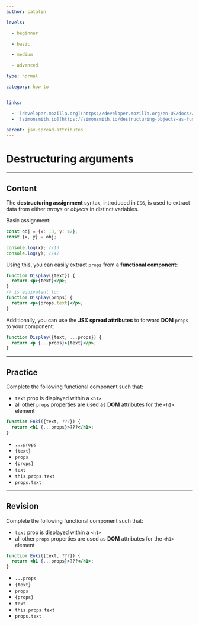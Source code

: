```yaml
---
author: catalin

levels:

  - beginner

  - basic

  - medium

  - advanced

type: normal

category: how to


links:

  - '[developer.mozilla.org](https://developer.mozilla.org/en-US/docs/Web/JavaScript/Reference/Operators/Destructuring_assignment){website}'
  - '[simonsmith.io](https://simonsmith.io/destructuring-objects-as-function-parameters-in-es6/){website}'

parent: jsx-spread-attributes
---
```


# Destructuring arguments

---
## Content

The **destructuring assignment** syntax, introduced in `ES6`, is used to extract data from either *arrays* or *objects* in distinct variables. 

Basic assignment:
```jsx
const obj = {x: 13, y: 42};
const {x, y} = obj;

console.log(x); //13
console.log(y); //42
```

Using this, you can easily extract `props` from a **functional component**:
```jsx
function Display({text}) {
  return <p>{text}</p>;
}
// is equivalent to:
function Display(props) {
  return <p>{props.text}</p>;
}
```

Additionally, you can use the **JSX spread attributes** to forward **DOM** `props` to your component:
```jsx
function Display({text, ...props}) {
  return <p {...props}>{text}</p>;
}
```

---
## Practice

Complete the following functional component such that:
  - `text` prop is displayed within a `<h1>`
  - all other `props` properties are used as **DOM** attributes for the `<h1>` element

```jsx
function Enki({text, ???}) {
  return <h1 {...props}>???</h1>;
}
```


* `...props`
* `{text}`
* `props`
* `{props}`
* `text`
* `this.props.text`
* `props.text`

---
## Revision

Complete the following functional component such that:
  - `text` prop is displayed within a `<h1>`
  - all other `props` properties are used as **DOM** attributes for the `<h1>` element

```jsx
function Enki({text, ???}) {
  return <h1 {...props}>???</h1>;
}
```


* `...props`
* `{text}`
* `props`
* `{props}`
* `text`
* `this.props.text`
* `props.text`


